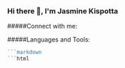 ### Hi there 👋, I'm Jasmine Kispotta

<!--
**Jasmine-11-Kispotta/Jasmine-11-Kispotta** is a ✨ _special_ ✨ repository because its `README.md` (this file) appears on your GitHub profile.

Here are some ideas to get you started:

- 🔭 I’m currently working on ...
- 🌱 I’m currently learning ...
- 👯 I’m looking to collaborate on ...
- 🤔 I’m looking for help with ...
- 💬 Ask me about ...
- 📫 How to reach me: ...
- 😄 Pronouns: ...
- ⚡ Fun fact: ...
-->

#####Connect with me: 

#####Languages and Tools:
```javascript
```markdown
```html
